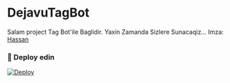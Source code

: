 # DejavuTagBot
Salam project Tag Bot'ile Baglidir.
Yaxin Zamanda Sizlere Sunacaqiz... Imza: [Hassan](https://t.me/ThrHassan)


### 🚀 Deploy edin
[![Deploy](https://www.herokucdn.com/deploy/button.svg)](https://heroku.com/deploy?template=https://github.com/BoofBlogPing/Bbbbbbbbbbb)
